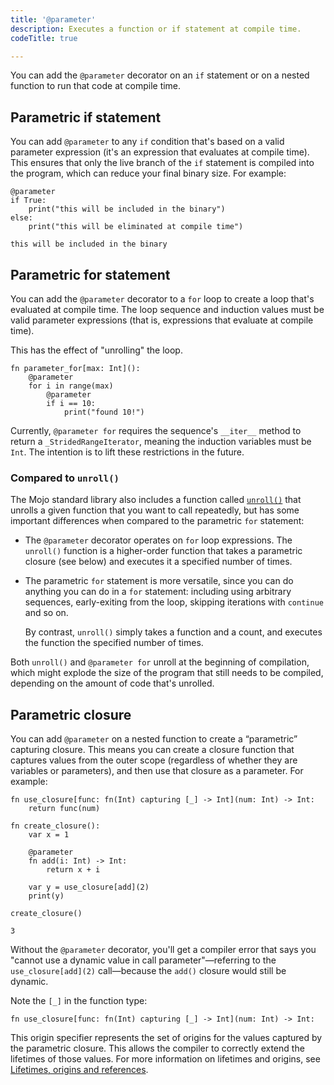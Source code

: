 ```yaml
---
title: '@parameter'
description: Executes a function or if statement at compile time.
codeTitle: true

---
```


You can add the `@parameter` decorator on an `if` statement or on a nested
function to run that code at compile time.

## Parametric if statement

You can add `@parameter` to any `if` condition that's based on a valid
parameter expression (it's an expression that evaluates at compile time). This
ensures that only the live branch of the `if` statement is compiled into the
program, which can reduce your final binary size. For example:

```mojo
@parameter
if True:
    print("this will be included in the binary")
else:
    print("this will be eliminated at compile time")
```

```output
this will be included in the binary
```

## Parametric for statement

You can add the `@parameter` decorator to a `for` loop to create a loop that's
evaluated at compile time. The loop sequence and induction values must be
valid parameter expressions (that is, expressions that evaluate at compile
time).

This has the effect of "unrolling" the loop.

```mojo
fn parameter_for[max: Int]():
    @parameter
    for i in range(max)
        @parameter
        if i == 10:
            print("found 10!")
```

Currently, `@parameter for` requires the sequence's `__iter__` method to
return a `_StridedRangeIterator`, meaning the induction variables must be
`Int`. The intention is to lift these restrictions in the future.

### Compared to `unroll()`

The Mojo standard library also includes a function called
[`unroll()`](/mojo/stdlib/utils/loop/unroll) that unrolls a
given function that you want to call repeatedly, but has some important
differences when compared to the parametric `for` statement:

- The `@parameter` decorator operates on `for` loop expressions. The
  `unroll()` function is a higher-order function that takes a parametric closure
  (see below) and executes it a specified number of times.

- The parametric `for` statement is more versatile, since you can do anything
  you can do in a `for` statement: including using arbitrary sequences,
  early-exiting from the loop, skipping iterations with `continue` and so on.

  By contrast, `unroll()` simply takes a function and a count, and executes
  the function the specified number of times.

Both `unroll()` and `@parameter for` unroll at the beginning of compilation,
which might explode the size of the program that still needs to be compiled,
depending on the amount of code that's unrolled.

## Parametric closure

You can add `@parameter` on a nested function to create a “parametric”
capturing closure. This means you can create a closure function that captures
values from the outer scope (regardless of whether they are variables or
parameters), and then use that closure as a parameter. For example:

```mojo
fn use_closure[func: fn(Int) capturing [_] -> Int](num: Int) -> Int:
    return func(num)

fn create_closure():
    var x = 1

    @parameter
    fn add(i: Int) -> Int:
        return x + i

    var y = use_closure[add](2)
    print(y)

create_closure()
```

```output
3
```

Without the `@parameter` decorator, you'll get a compiler error that says you
"cannot use a dynamic value in call parameter"—referring to the
`use_closure[add](2)` call—because the `add()` closure would still be dynamic.

Note the `[_]` in the function type:

```mojo
fn use_closure[func: fn(Int) capturing [_] -> Int](num: Int) -> Int:
```

This origin specifier represents the set of origins for the values captured by
the parametric closure. This allows the compiler to correctly extend the
lifetimes of those values. For more information on lifetimes and origins, see
[Lifetimes, origins and references](/mojo/manual/values/lifetimes).
